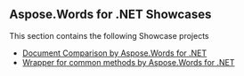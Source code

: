 ## Aspose.Words for .NET Showcases

This section contains the following Showcase projects
* [Document Comparison by Aspose.Words for .NET](Document_Comparison_by_Aspose_Words_for_NET)
* [Wrapper for common methods by Aspose.Words for .NET](Aspose_Words_Wrapper_by_Aspose_Words_for_NET)
